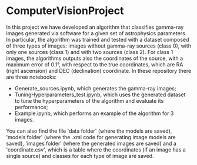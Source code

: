 # ComputerVisionProject
In this project we have developed an algorithm that classifies gamma-ray images generated via software for a given set of astrophysics parameters. In particular, the algorithm was trained and tested with a dataset composed of three types of images: images without gamma-ray sources (class 0), with only one sources (class 1) and with two sources (class 2). For class 1 images, the algorithms outputs also the coordinates of the source, with a maximum error of 0.1°, with respect to the true coordinates, which are RA (right ascension) and DEC (declination) coordinate.
In these repository there are three notebooks:
- Generate_sources.ipynb, which generates the gamma-ray images;
- TuningHyperparameters_test.ipynb, which uses the generated dataset to tune the hyperparameters of the algorithm and evaluate its performance;
- Example.ipynb, which performs an example of the algorithm for 3 images.

You can also find the file 'data folder' (where the models are saved), 'models folder' (where the .xml code for generating image models are saved), 'images folder' (where the generated images are saved) and a 'coordinate.csv', which is a table where the coordinates (if an image has a single source) and classes for each type of image are saved.
